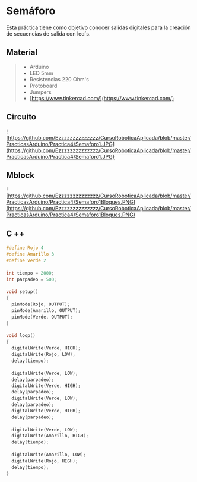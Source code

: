 # Semáforo

Esta práctica tiene como objetivo conocer salidas digitales para la creación de secuencias de salida con led´s.

## Material 
> - Arduino
> - LED 5mm 
> - Resistencias 220 Ohm's 
> - Protoboard
> - Jumpers
> - [https://www.tinkercad.com/](https://www.tinkercad.com/)

## Circuito
![https://github.com/Ezzzzzzzzzzzzzz/CursoRoboticaAplicada/blob/master/PracticasArduino/Practica4/Semaforo1.JPG](https://github.com/Ezzzzzzzzzzzzzz/CursoRoboticaAplicada/blob/master/PracticasArduino/Practica4/Semaforo1.JPG)

## Mblock
![https://github.com/Ezzzzzzzzzzzzzz/CursoRoboticaAplicada/blob/master/PracticasArduino/Practica4/Semaforo1Bloques.PNG](https://github.com/Ezzzzzzzzzzzzzz/CursoRoboticaAplicada/blob/master/PracticasArduino/Practica4/Semaforo1Bloques.PNG)

## C ++

```c 
#define Rojo 4
#define Amarillo 3
#define Verde 2

int tiempo = 2000;
int parpadeo = 500;

void setup()
{
  pinMode(Rojo, OUTPUT);
  pinMode(Amarillo, OUTPUT);
  pinMode(Verde, OUTPUT);
}

void loop()
{
  digitalWrite(Verde, HIGH);
  digitalWrite(Rojo, LOW);
  delay(tiempo);
  
  digitalWrite(Verde, LOW);
  delay(parpadeo);
  digitalWrite(Verde, HIGH);
  delay(parpadeo);
  digitalWrite(Verde, LOW);
  delay(parpadeo);
  digitalWrite(Verde, HIGH);
  delay(parpadeo);

  digitalWrite(Verde, LOW);  
  digitalWrite(Amarillo, HIGH);
  delay(tiempo);  
  
  digitalWrite(Amarillo, LOW);
  digitalWrite(Rojo, HIGH);
  delay(tiempo);
}
```


<!--stackedit_data:
eyJoaXN0b3J5IjpbLTE3NTc3NDAyNzIsNDg4OTU5MzEzLDIwNz
k2MTk2MzIsMTg2Nzk4NDY3LC0xODU1ODUyMTA5LDk5MjU3MDY1
OV19
-->